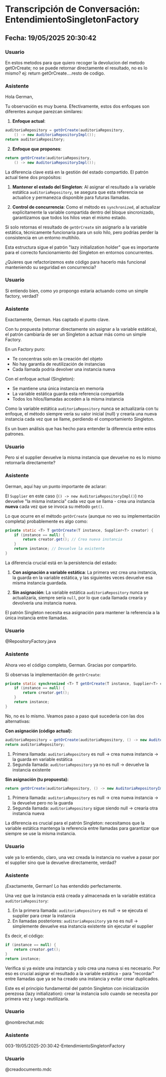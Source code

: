 # Transcripción de Conversación: EntendimientoSingletonFactory

## Fecha: 19/05/2025 20:30:42

### Usuario
En estos metodos para que quiero recoger la devolucion del metodo getOrCreate; no se puede retornar directamente el resultado, no es lo mismo?
ej: return getOrCreate....resto de codigo.

### Asistente
Hola German,

Tu observación es muy buena. Efectivamente, estos dos enfoques son diferentes aunque parezcan similares:

1) **Enfoque actual**:
```java
auditoriaRepository = getOrCreate(auditoriaRepository, 
    () -> new AuditoriaRepositoryImpl());
return auditoriaRepository;
```

2) **Enfoque que propones**:
```java
return getOrCreate(auditoriaRepository, 
    () -> new AuditoriaRepositoryImpl());
```

La diferencia clave está en la gestión del estado compartido. El patrón actual tiene dos propósitos:

1. **Mantener el estado del Singleton**: Al asignar el resultado a la variable estática `auditoriaRepository`, se asegura que esta referencia se actualice y permanezca disponible para futuras llamadas.

2. **Control de concurrencia**: Como el método es `synchronized`, al actualizar explícitamente la variable compartida dentro del bloque sincronizado, garantizamos que todos los hilos vean el mismo estado.

Si solo retornas el resultado de `getOrCreate` sin asignarlo a la variable estática, técnicamente funcionaría para un solo hilo, pero podrías perder la consistencia en un entorno multihilo.

Esta estructura sigue el patrón "lazy initialization holder" que es importante para el correcto funcionamiento del Singleton en entornos concurrentes.

¿Quieres que refactorizemos este código para hacerlo más funcional manteniendo su seguridad en concurrencia?

### Usuario
Si entiendo bien, como yo propongo estaria actuando como un simple factory, verdad?

### Asistente
Exactamente, German. Has captado el punto clave.

Con tu propuesta (retornar directamente sin asignar a la variable estática), el patrón cambiaría de ser un Singleton a actuar más como un simple Factory.

En un Factory puro:
- Te concentras solo en la creación del objeto
- No hay garantía de reutilización de instancias
- Cada llamada podría devolver una instancia nueva

Con el enfoque actual (Singleton):
- Se mantiene una única instancia en memoria
- La variable estática guarda esta referencia compartida
- Todos los hilos/llamadas acceden a la misma instancia

Como la variable estática `auditoriaRepository` nunca se actualizaría con tu enfoque, el método siempre vería su valor inicial (null) y crearía una nueva instancia cada vez que se llame, perdiendo el comportamiento Singleton.

Es un buen análisis que has hecho para entender la diferencia entre estos patrones.

### Usuario
Pero si el supplier devuelve la misma instancia que devuelve no es lo mismo retornarla directamente?

### Asistente
German, aquí hay un punto importante de aclarar:

El `Supplier` en este caso (`() -> new AuditoriaRepositoryImpl()`) no devuelve "la misma instancia" cada vez que se llama - crea una instancia **nueva** cada vez que se invoca su método `get()`.

Lo que ocurre en el método `getOrCreate` (aunque no veo su implementación completa) probablemente es algo como:

```java
private static <T> T getOrCreate(T instance, Supplier<T> creator) {
    if (instance == null) {
        return creator.get(); // Crea nueva instancia
    }
    return instance; // Devuelve la existente
}
```

La diferencia crucial está en la persistencia del estado:

1. **Con asignación a variable estática**: La primera vez crea una instancia, la guarda en la variable estática, y las siguientes veces devuelve esa misma instancia guardada.

2. **Sin asignación**: La variable estática `auditoriaRepository` nunca se actualizaría, siempre sería `null`, por lo que cada llamada crearía y devolvería una instancia nueva.

El patrón Singleton necesita esa asignación para mantener la referencia a la única instancia entre llamadas.

### Usuario
@RepositoryFactory.java 

### Asistente
Ahora veo el código completo, German. Gracias por compartirlo.

Si observas la implementación de `getOrCreate`:

```java
private static synchronized <T> T getOrCreate(T instance, Supplier<T> creator) {
    if (instance == null) {
        return creator.get();
    }
    return instance;
}
```

No, no es lo mismo. Veamos paso a paso qué sucedería con las dos alternativas:

**Con asignación (código actual):**
```java
auditoriaRepository = getOrCreate(auditoriaRepository, () -> new AuditoriaRepositoryImpl());
return auditoriaRepository;
```

1. Primera llamada: `auditoriaRepository` es null → crea nueva instancia → la guarda en variable estática
2. Segunda llamada: `auditoriaRepository` ya no es null → devuelve la instancia existente

**Sin asignación (tu propuesta):**
```java
return getOrCreate(auditoriaRepository, () -> new AuditoriaRepositoryImpl());
```

1. Primera llamada: `auditoriaRepository` es null → crea nueva instancia → la devuelve pero no la guarda
2. Segunda llamada: `auditoriaRepository` sigue siendo null → crearía otra instancia nueva

La diferencia es crucial para el patrón Singleton: necesitamos que la variable estática mantenga la referencia entre llamadas para garantizar que siempre se use la misma instancia.

### Usuario
vale ya lo entiendo, claro, una vez creada la instancia no vuelve a pasar por el supplier sino que la devuelve directamente, verdad?

### Asistente
¡Exactamente, German! Lo has entendido perfectamente.

Una vez que la instancia está creada y almacenada en la variable estática `auditoriaRepository`:

1. En la primera llamada: `auditoriaRepository` es null → se ejecuta el supplier para crear la instancia
2. En llamadas posteriores: `auditoriaRepository` ya no es null → simplemente devuelve esa instancia existente sin ejecutar el supplier

Es decir, el código:
```java
if (instance == null) {
    return creator.get();
}
return instance;
```

Verifica si ya existe una instancia y solo crea una nueva si es necesario. Por eso es crucial asignar el resultado a la variable estática - para "recordar" entre llamadas que ya se ha creado una instancia y evitar crear duplicados.

Este es el principio fundamental del patrón Singleton con inicialización perezosa (lazy initialization): crear la instancia solo cuando se necesita por primera vez y luego reutilizarla.

### Usuario
@nombrechat.mdc 

### Asistente
003-19/05/2025-20:30:42-EntendimientoSingletonFactory

### Usuario
@creadocumento.mdc 
